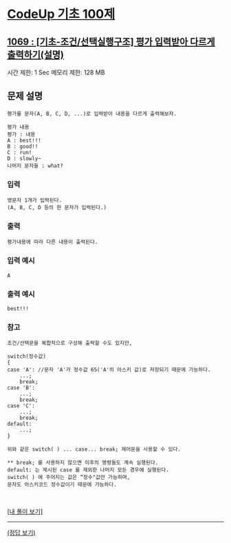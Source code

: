 # [CodeUp 기초 100제](https://codeup.kr/problem.php)

## [1069 : [기초-조건/선택실행구조] 평가 입력받아 다르게 출력하기(설명)](https://codeup.kr/problem.php?id=1069)

시간 제한: 1 Sec 메모리 제한: 128 MB

## 문제 설명

    평가를 문자(A, B, C, D, ...)로 입력받아 내용을 다르게 출력해보자.

    평가 내용
    평가 : 내용
    A : best!!!
    B : good!!
    C : run!
    D : slowly~
    나머지 문자들 : what?

### 입력

    영문자 1개가 입력된다.
    (A, B, C, D 등의 한 문자가 입력된다.)

### 출력

    평가내용에 따라 다른 내용이 출력된다.

### 입력 예시

    A

### 출력 예시

    best!!!

### 참고

    조건/선택문을 복합적으로 구성해 출력할 수도 있지만,

    switch(정수값)
    {
    case 'A': //문자 'A'가 정수값 65('A'의 아스키 값)로 저장되기 때문에 가능하다.
        ...;
        break;
    case 'B':
        ...;
        break;
    case 'C':
        ...;
        break;
    default:
        ...;
    }

    위와 같은 switch( ) ... case... break; 제어문을 사용할 수 있다.

    ** break; 를 사용하지 않으면 이후의 명령들도 계속 실행된다.
    default: 는 제시된 case 를 제외한 나머지 모든 경우에 실행된다.
    switch( ) 에 주어지는 값은 “정수"값만 가능하며,
    문자도 아스키코드 정수값이기 때문에 가능하다.

</br>

[[내 풀이 보기]](https://github.com/flexboni/code_up/blob/master/1069/myCode.cpp)

---

[(정답 보기)](https://codeup.kr/showsource.php?id=425092)